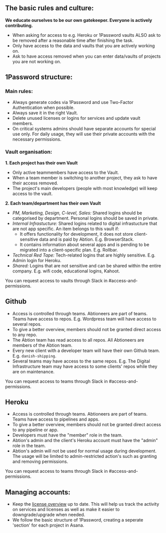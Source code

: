## The basic rules and culture:

**We educate ourselves to be our own gatekeeper. Everyone is actively contributing.**

  - When asking for access to e.g. Heroku or 1Password vaults ALSO ask to be removed after a reasonable time after finishing the task. 
  - Only have access to the data and vaults that you are actively working on.
  - Ask to have access removed when you can enter data/vaults of projects you are not working on.

## 1Password structure:

### Main rules:
  - Always generate codes via 1Password and use Two-Factor Authentication when possible.
  - Always save it in the right Vault.
  - Delete unused licenses or logins for services and update vault members.
  - On critical systems admins should have separate accounts for special use only. For daily usage, they will use their private accounts with the necessary permissions.
  
### Vault organisation:

**1. Each project has their own Vault**

  - Only active teammembers have access to the Vault. 
  - When a team member is switching to another project, they ask to have their access removed.
  - The project's main developers (people with most knowledge) will keep access to the vault.

**2. Each team/department has their own Vault**

  - _PM, Marketing, Design, C-level, Sales:_ Shared logins should be categorised by department. Personal logins should be saved in private.
  - _Internal Infrastucture:_ Shared logins related to digital infrastucture that are not app specific. An item belongs to this vault if:
    - It offers functionality for development, it does not store client-sensitive data and is paid by Abtion. E.g. BrowserStack.
    - It contains information about several apps and is pending to be migrated into a client-specific plan. E.g. Rollbar.
  - _Technical Red Tape:_ Tech-related logins that are highly sensitive. E.g. Admin login for Heroku.
  - _Shared:_ Logins that are not sensitive and can be shared within the entire company. E.g. wifi code, educational logins, Kahoot.

You can request access to vaults through Slack in #access-and-permissions.

## Github

- Access is controlled through teams. Abtioneers are part of teams. Teams have access to repos. E.g. Wordpress team will have access to several repos.
- To give a better overview, members should not be granted direct access to any repo. 
- The Abtion team has read access to all repos. All Abtioneers are members of the Abtion team.
- Every new client with a developer team will have their own Github team. E.g. `danish-shipping`.
- Several teams may have access to the same repos. E.g. The Digital Infrastructure team may have access to some clients' repos while they are on maintenance.

You can request access to teams through Slack in #access-and-permissions.

## Heroku

- Access is controlled through teams. Abtioneers are part of teams. Teams have access to pipelines and apps.
- To give a better overview, members should not be granted direct access to any pipeline or app.
- Developers must have the "member" role in the team. 
- Abtion's admin and the client's Heroku account must have the "admin" role in the team.
- Abtion's admin will not be used for normal usage during development. The usage will be limited to admin-restricted action's such as granting and removing permissions.

You can request access to teams through Slack in #access-and-permissions.

## Managing accounts:

  - Keep the [license overview](https://app.asana.com/0/1149529931138025/list) up to date. This will help us track the activity on services and licenses as well as  make it easier to downgrade/upgrade when needed. 
  - We follow the basic structure of 1Password, creating a seperate 'section' for each project in Asana. 
